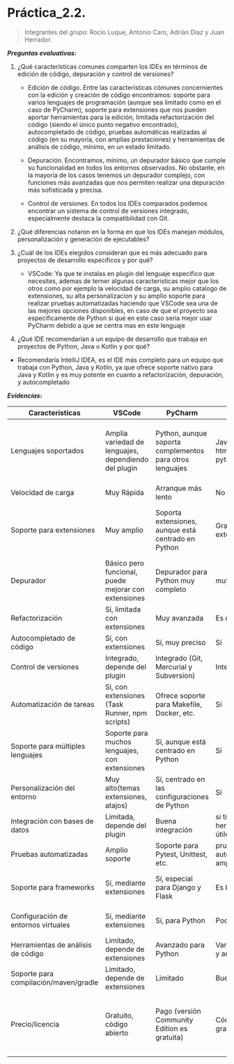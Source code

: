 # Práctica_2.2.

> Integrantes del grupo: Rocío Luque, Antonio Caro, Adrián Diaz y Juan Herrador.

***Preguntas evaluativas:***

1. ¿Qué características comunes comparten los IDEs en términos de edición de código, depuración y control de versiones?

   - Edición de código. Entre las características cómunes concernientes con la edición y creación de código encontramos: soporte para varios lenguajes de programación (aunque sea limitado como en el caso de PyCharm), soporte para extensiones que nos pueden aportar herramientas para la edición, limitada refactorización del código (siendo el único punto negativo encontrado), autocompletado de código, pruebas automáticas realizadas al código (en su mayoría, con amplias prestaciones) y herramientas de análisis de código, mínimo, en un estado limitado.
     
   - Depuración. Encontramos, mínimo, un depurador básico que cumple su funcionalidad en todos los entornos observados. No obstante, en la mayoría de los casos tenemos un depurador complejo, con funciones más avanzadas que nos permiten realizar una depuración más sofisticada y precisa.
     
   - Control de versiones. En todos los IDEs comparados podemos encontrar un sistema de control de versiones integrado, especialmente destaca la compatibilidad con Git.
     
2. ¿Qué diferencias notaron en la forma en que los IDEs manejan módulos, personalización y generación de ejecutables?
   
3. ¿Cuál de los IDEs elegidos consideran que es más adecuado para proyectos de desarrollo específicos y por qué?

   - VSCode: Ya que te instalas en plugin del lenguaje especifico que necesites, ademas de terner algunas caracteristicas mejor que los otros como por ejemplo la velocidad de carga, su amplio catalogo de extensiones, su alta personalizacion y su amplio soporte para realizar pruebas automatizadas haciendo que VSCode sea una de las mejores opciones disponibles, en caso de que el proyecto sea especificamente de Python si que en este caso seria mejor usar PyCharm debido a que se centra mas en este lenguaje
   
5. ¿Qué IDE recomendarían a un equipo de desarrollo que trabaja en proyectos de Python, Java o Kotlin y por qué?
- Recomendaría IntelliJ IDEA, es el IDE más completo para un equipo que trabaja con Python, Java y Kotlin, ya que ofrece soporte nativo para Java y Kotlin y es muy potente en cuanto a refactorización, depuración, y autocompletado


***Evidencias:*** 

| Características |  VSCode   |  PyCharm  |  NetBeans |  Visual Studio |   Fleet  |
| --------------- | --------- | --------- | --------- | -------------- | -------- |
| Lenguajes soportados |Amplia variedad de lenguajes, dependiendo del plugin|Python, aunque soporta complementos para otros lenguajes|Java,php,Javascript, html, css, python,kotlin| C#, C++, Python, JavaScript, Visual Basic etc. | Python, C, C++, HTML, CSS, Java, Javascript, Kotlin, JSON, C#, Docker, Gradle|
| Velocidad de carga | Muy Rápida| Arranque más lento | No muy rápido | Rápida|Rápida|
| Soporte para extensiones | Muy amplio |Soporta extensiones, aunque está centrado en Python|Gran soporte de extensiones | Muy amplia |Solo tiene las extensiones para programar los diferentes lenguajes|
| Depurador |Básico pero funcional, puede mejorar con extensiones|Depurador para Python muy completo|muy avanzado|Complejo para múltiples lenguajes|Básico|
| Refactorización | Sí, limitada con extensiones|Muy avanzada|Es más limitada|Limitada, mediana cobertura|Si, pero limitado|
|Autocompletado de código | Sí, con extensiones|Sí, muy preciso| Sí|Avanzado, nativo| Sí |
| Control de versiones |Integrado, depende del plugin|Integrado (Git, Mercurial y Subversion)| Integrado |Integrado (Git y más)| Git  |
| Automatización de tareas |Sí, con extensiones (Task Runner, npm scripts)|Ofrece soporte para Makefile, Docker, etc.| Sí  |   Sí   |   Sí  |
| Soporte para múltiples lenguajes | Soporte para muchos lenguajes, con extensiones |Sí, aunque está centrado en Python | Sí  | Sí, múltiples lenguajes  |  Sí   |
|Personalización del entorno| Muy alto(temas extensiones, atajos) |Sí, centrado en las configuraciones de Python| Sí | Sí | Limitada |
|Integración con bases de datos | Limitada, depende del plugin | Buena integración | si tiene y tiene herramientas muy útiles |Soporte con varias bases de datos| Si, a través de un plugin|
| Pruebas automatizadas | Amplio soporte | Soporte para Pytest, Unittest, etc. | pruebas automatizadas amplia | Amplio soporte | Amplio soporte |
| Soporte para frameworks | Sí, mediante extensiones |Sí, especial para Django y Flask|Es bastante amplio| Amplio (ASP.NET, Entity Framework) |Si, limitado y a través de plugins|
| Configuración de entornos virtuales |Sí, mediante extensiones| Sí, para Python | Poco limitado | Configuración avanzada|Si, configuración avanzada|
| Herramientas de análisis de código |Limitado, depende de extensiones| Avanzado para Python| Varias herramientas y análisis de código  |Herramientas avanzadas|Limitado|
|Soporte para compilación/maven/gradle |Limitado, depende de extensiones|Limitado|Buen soporte|Nativo para múltiples lenguajes |  Sí  |
| Precio/licencia | Gratuito, código abierto | Pago (versión Community Edition es gratuita) | Código abierto y gratuito |Pago (Versión Community gratuita)|En desarrollo, Pagó por definir (Gratuito para educación y hobbies)|

